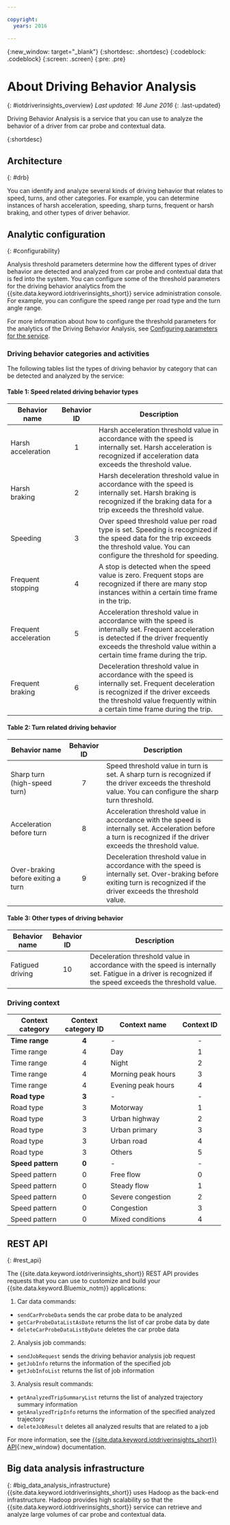 ```yaml
---

copyright:
  years: 2016

---
```


{:new_window: target="_blank"}
{:shortdesc: .shortdesc}
{:codeblock: .codeblock}
{:screen: .screen}
{:pre: .pre}


# About Driving Behavior Analysis
{: #iotdriverinsights_overview}
*Last updated: 16 June 2016*
{: .last-updated}


Driving Behavior Analysis is a service that you can use to analyze the behavior of a driver from car probe and contextual data.

{:shortdesc}


## Architecture
{: #drb}

You can identify and analyze several kinds of driving behavior that relates to speed, turns, and other categories. For example, you can determine instances of harsh acceleration, speeding, sharp turns, frequent or harsh braking, and other types of driver behavior.

## Analytic configuration
{: #configurability}  

Analysis threshold parameters determine how the different types of driver behavior are detected and analyzed from car probe and contextual data that is fed into the system. You can configure some of the threshold parameters for the driving behavior analytics from the {{site.data.keyword.iotdriverinsights_short}} service administration console. For example, you can configure the speed range per road type and the turn angle range.

For more information about how to configure the threshold parameters for the analytics of the Driving Behavior Analysis, see [Configuring parameters for the service](drb_iotdriverinsights_admin.html#configureparameters).

### Driving behavior categories and activities

The following tables list the types of driving behavior by category that can be detected and analyzed by the service:

#### Table 1: Speed related driving behavior types

|Behavior name|Behavior ID|Description|
|--------|:-------:|------|
|Harsh acceleration|1|Harsh acceleration threshold value in accordance with the speed is internally set. Harsh acceleration is recognized if acceleration data exceeds the threshold value.|
|Harsh braking|2|Harsh deceleration threshold value in accordance with the speed is internally set. Harsh braking is recognized if the braking data for a trip exceeds the threshold value.|
|Speeding|3|Over speed threshold value per road type is set. Speeding is recognized if the speed data for the trip exceeds the threshold value. You can configure the threshold for speeding. |
|Frequent stopping|4|A stop is detected when the speed value is zero. Frequent stops are recognized if there are many stop instances within a certain time frame in the trip.|
|Frequent acceleration|5|Acceleration threshold value in accordance with the speed is internally set. Frequent acceleration is detected if the driver frequently exceeds the threshold value within a certain time frame during the trip.|
|Frequent braking|6|Deceleration threshold value in accordance with the speed is internally set. Frequent deceleration is recognized if the driver exceeds the threshold value frequently within a certain time frame during the trip.|

#### Table 2: Turn related driving behavior

|Behavior name|Behavior ID|Description|
|-------|:--------:|-------|
|Sharp turn (high-speed turn)|7|Speed threshold value in turn is set. A sharp turn is recognized if the driver exceeds the threshold value. You can configure the sharp turn threshold.
|Acceleration before turn|8|Acceleration threshold value in accordance with the speed is internally set. Acceleration before a turn is recognized if the driver exceeds the threshold value.
|Over-braking before exiting a turn|9|Deceleration threshold value in accordance with the speed is internally set. Over-braking before exiting turn is recognized if the driver exceeds the threshold value.

#### Table 3: Other types of driving behavior

|Behavior name|Behavior ID|Description|
|-------|:--------:|-------|
|Fatigued driving|10|Deceleration threshold value in accordance with the speed is internally set. Fatigue in a driver is recognized if the speed exceeds the threshold value.|


### Driving context
|Context<br/>category|Context<br/>category ID|Context name|Context ID|
|-------|:-----:|--------|:-------:|
|**Time range**|**4**|\-|\-|
|Time range|4|Day|1|
|Time range|4|Night|2|
|Time range|4|Morning peak hours|3|
|Time range|4|Evening peak hours|4|
|**Road type**|**3**|\-|\-|
|Road type|3|Motorway|1|
|Road type|3|Urban highway|2|
|Road type|3|Urban primary|3|
|Road type|3|Urban road|4|
|Road type|3|Others|5|
|**Speed pattern**|**0**|\-|\-|
|Speed pattern|0|Free flow|0|
|Speed pattern|0|Steady flow|1|
|Speed pattern|0|Severe congestion|2|
|Speed pattern|0|Congestion|3|
|Speed pattern|0|Mixed conditions|4|


## REST API
{: #rest_api}

The {{site.data.keyword.iotdriverinsights_short}} REST API provides requests that you can use to customize and build your {{site.data.keyword.Bluemix_notm}} applications:

 1. Car data commands:
   - `sendCarProbeData` sends the car probe data to be analyzed
   - `getCarProbeDataListAsDate` returns the list of car probe data by date
   - `deleteCarProbeDataListByDate` deletes the car probe data
 2. Analysis job commands:
   - `sendJobRequest` sends the driving behavior analysis job request
   - `getJobInfo` returns the information of the specified job
   - `getJobInfoList` returns the list of job information
 3. Analysis result commands:
   - `getAnalyzedTripSummaryList` returns the list of analyzed trajectory summary information
   - `getAnalyzedTripInfo` returns the information of the specified analyzed trajectory
   - `deleteJobResult` deletes all analyzed results that are related to a job

For more information, see the [{{site.data.keyword.iotdriverinsights_short}} API](http://ibm.biz/IoTDriverBehavior_APIdoc){:new_window} documentation.

## Big data analysis infrastructure
{: #big_data_analysis_infrastructure}
{{site.data.keyword.iotdriverinsights_short}} uses Hadoop as the back-end infrastructure. Hadoop provides high scalability so that the {{site.data.keyword.iotdriverinsights_short}} service can retrieve and analyze large volumes of car probe and contextual data.
